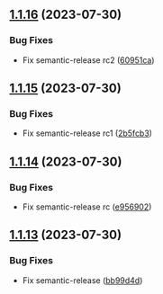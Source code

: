 ## [1.1.16](https://github.com/SylvanasCry/schema-registry-ajv/compare/v1.1.15...v1.1.16) (2023-07-30)


### Bug Fixes

* Fix semantic-release rc2 ([60951ca](https://github.com/SylvanasCry/schema-registry-ajv/commit/60951ca6b553e9f30af0b17498694e6d615e3c22))

## [1.1.15](https://github.com/SylvanasCry/schema-registry-ajv/compare/v1.1.14...v1.1.15) (2023-07-30)


### Bug Fixes

* Fix semantic-release rc1 ([2b5fcb3](https://github.com/SylvanasCry/schema-registry-ajv/commit/2b5fcb3b0d93bba52e2f18f7028ac5d5a1896c6b))

## [1.1.14](https://github.com/SylvanasCry/schema-registry-ajv/compare/v1.1.13...v1.1.14) (2023-07-30)


### Bug Fixes

* Fix semantic-release rc ([e956902](https://github.com/SylvanasCry/schema-registry-ajv/commit/e956902d4c655793b0187a865fa589b013b27df9))

## [1.1.13](https://github.com/SylvanasCry/schema-registry-ajv/compare/v1.1.12...v1.1.13) (2023-07-30)


### Bug Fixes

* Fix semantic-release ([bb99d4d](https://github.com/SylvanasCry/schema-registry-ajv/commit/bb99d4deeac2fed5cdfb0de1f59625803c1eb1d9))
